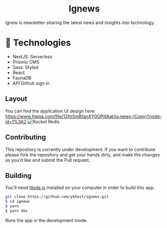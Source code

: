 
<h1 align="center">
  Ignews
</h1>

 ignew is newsletter sharing the latest news and insights into technology.

# 🚀 Technologies

- NextJS: Serverless 
- Prismic CMS
- Sass: Styled
- React
- FaunaDB
- API Github sign in

## Layout

You can find the application UI design here: https://www.figma.com/file/1Zttr5mBfanXY0OPjllAat/ig.news-(Copy)?node-id=1%3A2
![Rocket Redis](https://i.imgur.com/gHEYq1e.jpg)

## Contributing

This repository is currently under development. If you want to contribute please fork the repository and get your hands dirty, and make the changes as you'd like and submit the Pull request.

## Building

You'll need [Node.js](https://nodejs.org) installed on your computer in order to build this app.

```bash
git clone https://github.com/ykhost/ignews.git
$ cd ignews
$ yarn
$ yarn dev
```

Runs the app in the development mode.<br/>
